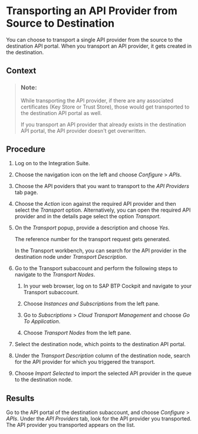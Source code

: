 <!-- loio1bcf79baa9c54502be3e85e9ffb83134 -->

# Transporting an API Provider from Source to Destination

You can choose to transport a single API provider from the source to the destination API portal. When you transport an API provider, it gets created in the destination.



<a name="loio1bcf79baa9c54502be3e85e9ffb83134__context_hnc_n5q_1pb"/>

## Context

> ### Note:  
> While transporting the API provider, if there are any associated certificates \(Key Store or Trust Store\), those would get transported to the destination API portal as well.
> 
> If you transport an API provider that already exists in the destination API portal, the API provider doesn't get overwritten.



<a name="loio1bcf79baa9c54502be3e85e9ffb83134__steps_cnz_rqq_1pb"/>

## Procedure

1.  Log on to the Integration Suite.

2.  Choose the navigation icon on the left and choose *Configure* \> *APIs*.

3.  Choose the API poviders that you want to transport to the *API Providers* tab page.

4.  Choose the *Action* icon against the required API provider and then select the *Transport* option. Alternatively, you can open the required API provider and in the details page select the option *Transport*.

5.  On the *Transport* popup, provide a description and choose *Yes*.

    The reference number for the transport request gets generated.

    In the Transport workbench, you can search for the API provider in the destination node under *Transport Description*.

6.  Go to the Transport subaccount and perform the following steps to navigate to the *Transport Nodes*.

    1.  In your web browser, log on to SAP BTP Cockpit and navigate to your Transport subaccount.

    2.  Choose *Instances and Subscriptions* from the left pane.

    3.  Go to *Subscriptions* \> *Cloud Transport Management* and choose *Go To Application*.

    4.  Choose *Transport Nodes* from the left pane.


7.  Select the destination node, which points to the destination API portal.

8.  Under the *Transport Description* column of the destination node, search for the API provider for which you triggered the transport.

9.  Choose *Import Selected* to import the selected API provider in the queue to the destination node.




<a name="loio1bcf79baa9c54502be3e85e9ffb83134__result_srz_n5c_q4b"/>

## Results

Go to the API portal of the destination subaccount, and choose *Configure* \> *APIs*. Under the *API Providers* tab, look for the API provider you transported. The API provider you transported appears on the list.

